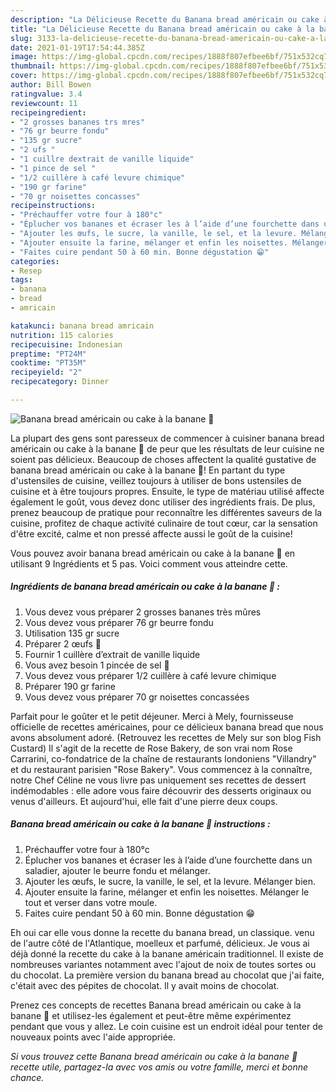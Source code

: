 ```yaml
---
description: "La Délicieuse Recette du Banana bread américain ou cake à la banane 🍌"
title: "La Délicieuse Recette du Banana bread américain ou cake à la banane 🍌"
slug: 3133-la-delicieuse-recette-du-banana-bread-americain-ou-cake-a-la-banane
date: 2021-01-19T17:54:44.385Z
image: https://img-global.cpcdn.com/recipes/1888f807efbee6bf/751x532cq70/banana-bread-americain-ou-cake-a-la-banane-🍌-photo-principale-de-la-recette.jpg
thumbnail: https://img-global.cpcdn.com/recipes/1888f807efbee6bf/751x532cq70/banana-bread-americain-ou-cake-a-la-banane-🍌-photo-principale-de-la-recette.jpg
cover: https://img-global.cpcdn.com/recipes/1888f807efbee6bf/751x532cq70/banana-bread-americain-ou-cake-a-la-banane-🍌-photo-principale-de-la-recette.jpg
author: Bill Bowen
ratingvalue: 3.4
reviewcount: 11
recipeingredient:
- "2 grosses bananes trs mres"
- "76 gr beurre fondu"
- "135 gr sucre"
- "2 ufs "
- "1 cuillre dextrait de vanille liquide"
- "1 pince de sel "
- "1/2 cuillère à café levure chimique"
- "190 gr farine"
- "70 gr noisettes concasses"
recipeinstructions:
- "Préchauffer votre four à 180°c"
- "Éplucher vos bananes et écraser les à l’aide d’une fourchette dans un saladier, ajouter le beurre fondu et mélanger."
- "Ajouter les œufs, le sucre, la vanille, le sel, et la levure. Mélanger bien."
- "Ajouter ensuite la farine, mélanger et enfin les noisettes. Mélanger le tout et verser dans votre moule."
- "Faites cuire pendant 50 à 60 min. Bonne dégustation 😁"
categories:
- Resep
tags:
- banana
- bread
- amricain

katakunci: banana bread amricain 
nutrition: 115 calories
recipecuisine: Indonesian
preptime: "PT24M"
cooktime: "PT35M"
recipeyield: "2"
recipecategory: Dinner

---
```



![Banana bread américain ou cake à la banane 🍌](https://img-global.cpcdn.com/recipes/1888f807efbee6bf/751x532cq70/banana-bread-americain-ou-cake-a-la-banane-🍌-photo-principale-de-la-recette.jpg)

La plupart des gens sont paresseux de commencer à cuisiner banana bread américain ou cake à la banane 🍌 de peur que les résultats de leur cuisine ne soient pas délicieux. Beaucoup de choses affectent la qualité gustative de banana bread américain ou cake à la banane 🍌! En partant du type d'ustensiles de cuisine, veillez toujours à utiliser de bons ustensiles de cuisine et à être toujours propres. Ensuite, le type de matériau utilisé affecte également le goût, vous devez donc utiliser des ingrédients frais. De plus, prenez beaucoup de pratique pour reconnaître les différentes saveurs de la cuisine, profitez de chaque activité culinaire de tout cœur, car la sensation d'être excité, calme et non pressé affecte aussi le goût de la cuisine!

<!--inarticleads1-->

Vous pouvez avoir banana bread américain ou cake à la banane 🍌 en utilisant 9 Ingrédients et 5 pas. Voici comment vous atteindre cette.

##### Ingrédients de banana bread américain ou cake à la banane 🍌 :

1. Vous devez vous préparer 2 grosses bananes très mûres
1. Vous devez vous préparer 76 gr beurre fondu
1. Utilisation 135 gr sucre
1. Préparer 2 œufs 🥚
1. Fournir 1 cuillère d’extrait de vanille liquide
1. Vous avez besoin 1 pincée de sel 🧂
1. Vous devez vous préparer 1/2 cuillère à café levure chimique
1. Préparer 190 gr farine
1. Vous devez vous préparer 70 gr noisettes concassées


Parfait pour le goûter et le petit déjeuner. Merci à Mely, fournisseuse officielle de recettes américaines, pour ce délicieux banana bread que nous avons absolument adoré. (Retrouvez les recettes de Mely sur son blog Fish Custard) Il s&#39;agit de la recette de Rose Bakery, de son vrai nom Rose Carrarini, co-fondatrice de la chaîne de restaurants londoniens &#34;Villandry&#34; et du restaurant parisien &#34;Rose Bakery&#34;. Vous commencez à la connaître, notre Chef Céline ne vous livre pas uniquement ses recettes de dessert indémodables : elle adore vous faire découvrir des desserts originaux ou venus d&#39;ailleurs. Et aujourd&#39;hui, elle fait d&#39;une pierre deux coups. 

<!--inarticleads2-->

##### Banana bread américain ou cake à la banane 🍌 instructions :

1. Préchauffer votre four à 180°c
1. Éplucher vos bananes et écraser les à l’aide d’une fourchette dans un saladier, ajouter le beurre fondu et mélanger.
1. Ajouter les œufs, le sucre, la vanille, le sel, et la levure. Mélanger bien.
1. Ajouter ensuite la farine, mélanger et enfin les noisettes. Mélanger le tout et verser dans votre moule.
1. Faites cuire pendant 50 à 60 min. Bonne dégustation 😁


Eh oui car elle vous donne la recette du banana bread, un classique. venu de l&#39;autre côté de l&#39;Atlantique, moelleux et parfumé, délicieux. Je vous ai déjà donné la recette du cake à la banane américain traditionnel. Il existe de nombreuses variantes notamment avec l&#39;ajout de noix de toutes sortes ou du chocolat. La première version du banana bread au chocolat que j&#39;ai faite, c&#39;était avec des pépites de chocolat. Il y avait moins de chocolat. 

<!--inarticleads1-->

<p>
Prenez ces concepts de recettes Banana bread américain ou cake à la banane 🍌 et utilisez-les également et peut-être même expérimentez pendant que vous y allez. Le coin cuisine est un endroit idéal pour tenter de nouveaux points avec l'aide appropriée.
</p>

<p>
<i>Si vous trouvez cette Banana bread américain ou cake à la banane 🍌 recette utile, partagez-la avec vos amis ou votre famille, merci et bonne chance.</i>
</p>
